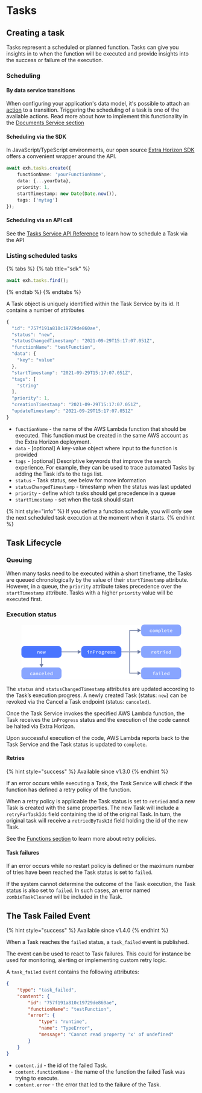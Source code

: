 # Tasks

## Creating a task

Tasks represent a scheduled or planned function. Tasks can give you insights in to when the function will be executed and provide insights into the success or failure of the execution.

### Scheduling

#### By data service transitions

When configuring your application's data model, it's possible to attach an [action](broken-reference) to a transition. Triggering the scheduling of a task is one of the available actions. Read more about how to implement this functionality in the [Documents Service section](broken-reference)

#### Scheduling via the SDK

In JavaScript/TypeScript environments, our open source [Extra Horizon SDK ](broken-reference)offers a convenient wrapper around the API.

```typescript
await exh.tasks.create({
    functionName: 'yourFunctionName',
    data: {...yourData},
    priority: 1,
    startTimestamp: new Date(Date.now()),
    tags: ['mytag']
});
```

#### Scheduling via an API call

See the [Tasks Service API Reference](https://developers.extrahorizon.io/swagger-ui/?url=https://developers.extrahorizon.io/services/tasks-service/1.0.4/openapi.yaml) to learn how to schedule a Task via the API

### Listing scheduled tasks

{% tabs %}
{% tab title="sdk" %}
```typescript
await exh.tasks.find();
```
{% endtab %}
{% endtabs %}

A Task object is uniquely identified within the Task Service by its id. It contains a number of attributes

```javascript
{
  "id": "757f191a810c19729de860ae",
  "status": "new",
  "statusChangedTimestamp": "2021-09-29T15:17:07.051Z",
  "functionName": "testFunction",
  "data": {
    "key": "value"
  },
  "startTimestamp": "2021-09-29T15:17:07.051Z",
  "tags": [
    "string"
  ],
  "priority": 1,
  "creationTimestamp": "2021-09-29T15:17:07.051Z",
  "updateTimestamp": "2021-09-29T15:17:07.051Z"
}
```

* `functionName` - the name of the AWS Lambda function that should be executed. This function must be created in the same AWS account as the Extra Horizon deployment.
* `data` - \[optional] A key-value object where input to the function is provided
* `tags` - \[optional] Descriptive keywords that improve the search experience. For example, they can be used to trace automated Tasks by adding the Task id’s to the tags list.
* `status` - Task status, see below for more information
* `statusChangedTimestamp` - timestamp when the status was last updated
* `priority` - define which tasks should get precedence in a queue
* `startTimestamp` - set when the task should start

{% hint style="info" %}
If you define a function schedule, you will only see the next scheduled task execution at the moment when it starts.
{% endhint %}

## Task Lifecycle

### Queuing

When many tasks need to be executed within a short timeframe, the Tasks are queued chronologically by the value of their `startTimestamp` attribute. However, in a queue, the `priority` attribute takes precedence over the `startTimestamp` attribute. Tasks with a higher `priority` value will be executed first.

### Execution status

<figure><img src="../../../.gitbook/assets/image (8) (1).png" alt=""><figcaption></figcaption></figure>

The `status` and `statusChangedTimestamp` attributes are updated according to the Task’s execution progress. A newly created Task (status: `new`) can be revoked via the Cancel a Task endpoint (status: `canceled`).

Once the Task Service invokes the specified AWS Lambda function, the Task receives the `inProgress` status and the execution of the code cannot be halted via Extra Horizon.

Upon successful execution of the code, AWS Lambda reports back to the Task Service and the Task status is updated to `complete`.

#### Retries

{% hint style="success" %}
Available since v1.3.0
{% endhint %}

If an error occurs while executing a Task, the Task Service will check if the function has defined a retry policy of the function.

When a retry policy is applicable the Task status is set to `retried` and a new Task is created with the same properties. The new Task will include a `retryForTaskIds` field containing the id of the original Task. In turn, the original task will receive a `retriedByTaskId` field holding the id of the new Task.

See the [Functions section](functions.md#retrypolicy-automatically-retry-a-task-when-it-fails) to learn more about retry policies.

#### Task failures

If an error occurs while no restart policy is defined or the maximum number of tries have been reached the Task status is set to `failed`.

If the system cannot determine the outcome of the Task execution, the Task status is also set to `failed`. In such cases, an error named `zombieTaskCleaned` will be included in the Task.

## The Task Failed Event

{% hint style="success" %}
Available since v1.4.0
{% endhint %}

When a Task reaches the `failed` status, a `task_failed` event is published.

The event can be used to react to Task failures. This could for instance be used for monitoring, alerting or implementing custom retry logic.

A `task_failed` event contains the following attributes:

```json
{
    "type": "task_failed",
    "content": {
        "id": "757f191a810c19729de860ae",
        "functionName": "testFunction",
        "error": {
            "type": "runtime",
            "name": "TypeError",
            "message": "Cannot read property 'x' of undefined"
        }
    }
}
```

* `content.id` - the id of the failed Task.
* `content.functionName` - the name of the function the failed Task was trying to execute.
* `content.error` - the error that led to the failure of the Task.
